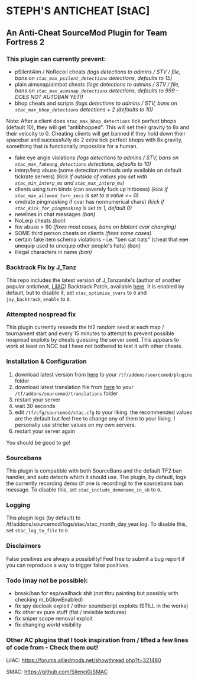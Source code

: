 # STEPH'S ANTICHEAT <span color=#FF69B4>[StAC]</span>

## An Anti-Cheat SourceMod Plugin for Team Fortress 2

### This plugin can currently prevent:
- pSilentAim / NoRecoil cheats
*(logs detections to admins / STV / file, bans on `stac_max_psilent_detections` detections, defaults to 15)*
- plain aimsnap/aimbot cheats
*(logs detections to admins / STV / file, bans on `stac_max_aimsnap_detections` detections, defaults to 999 - DOES NOT AUTOBAN YET!)*
- bhop cheats and scripts
*(logs detections to admins / STV, bans on `stac_max_bhop_detections` detections + 2 (defaults to 10)*

Note: After a client does `stac_max_bhop_detections` tick perfect bhops (default 10), they will get "antibhopped". This will set their gravity to 8x and their velocity to 0. Cheating clients will get banned if they hold down their spacebar and successfully do 2 extra tick perfect bhops with 8x gravity, something that is functionally impossible for a human.

- fake eye angle violations
*(logs detections to admins / STV, bans on `stac_max_fakeang_detections` detections, defaults to 10)*
- interp/lerp abuse (some detection methods only available on default tickrate servers)
*(kick if outside of values you set with `stac_min_interp_ms` and `stac_max_interp_ms`)*
- clients using turn binds (can severely fuck up hitboxes)
*(kick if `stac_max_allowed_turn_secs` is set to a value <= 0)*
- cmdrate pingmasking if cvar has nonnumerical chars)
*(kick if `stac_kick_for_pingmasking` is set to 1, default 0)*
- newlines in chat messages
*(ban)*
- NoLerp cheats
*(ban)*
- fov abuse > 90
*(fixes most cases, bans on blatant cvar changing)*
- SOME third person cheats on clients
*(fixes some cases)*
- certain fake item schema violations - i.e. "ben cat hats" (cheat that ~~can unequip~~ used to unequip other people's hats)
*(ban)*
- illegal characters in name
*(ban)*

### Backtrack Fix by J_Tanz
This repo includes the latest version of J_Tanzanite's (author of another popular anticheat, [LilAC](https://github.com/J-Tanzanite/Little-Anti-Cheat)) Backtrack Patch, available [here](https://github.com/J-Tanzanite/Backtrack-Patch). It is enabled by default, but to disable it, set `stac_optimize_cvars` to `0` and `jay_backtrack_enable` to `0`.

### Attempted nospread fix
This plugin currently reseeds the hl2 random seed at each map / tournament start and every 15 minutes to attempt to prevent possible nospread exploits by cheats guessing the server seed. This appears to work at least on NCC but I have not bothered to test it with other cheats.

### Installation & Configuration
1) download latest version from [here](https://github.com/sapphonie/StAC-tf2/raw/master/plugins/stac.smx) to your `/tf/addons/sourcemod/plugins` folder
2) download latest translation file from [here](https://github.com/sapphonie/StAC-tf2/raw/master/translations/stac.phrases.txt) to your `/tf/addons/sourcemod/translations` folder
3) restart your server
4) wait 30 seconds
5) edit `/tf/cfg/sourcemod/stac.cfg` to your liking. the recommended values are the default but feel free to change any of them to your liking. I personally use stricter values on my own servers.
6) restart your server again

You should be good to go!

### Sourcebans
This plugin is compatible with both SourceBans and the default TF2 ban handler, and auto detects which it should use. The plugin, by default, logs the currently recording demo (if one is recording) to the sourcebans ban message. To disable this, set `stac_include_demoname_in_sb` to `0`.

### Logging
This plugin logs (by default) to /tf/addons/sourcemod/logs/stac/stac_month_day_year.log. To disable this, set `stac_log_to_file` to `0`

### Disclaimers
False positives are always a possibility! Feel free to submit a bug report if you can reproduce a way to trigger false positives.

### Todo (may not be possible):
- break/ban for esp/wallhack shit (not thru painting but possibly with checking m_bGlowEnabled)
- fix spy decloak exploit / other soundscript exploits (STILL in the works)
- fix other sv pure stuff (flat / invisible textures)
- fix sniper scope removal exploit
- fix changing world visibility

### Other AC plugins that I took inspiration from / lifted a few lines of code from - Check them out!

LilAC: https://forums.alliedmods.net/showthread.php?t=321480

SMAC: https://github.com/Silenci0/SMAC

